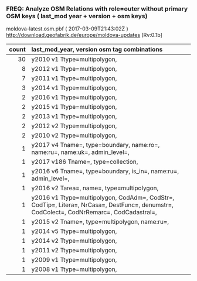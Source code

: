  
### FREQ: Analyze OSM Relations with role=outer without primary OSM keys ( last_mod year + version + osm keys)
moldova-latest.osm.pbf ( 2017-03-09T21:43:02Z ) http://download.geofabrik.de/europe/moldova-updates [Rv:0.1b]
 
|  count  |  last_mod_year, version osm tag combinations 
|  -----: | :--------------------------------------
|     30  |  y2010 v1 Ttype=multipolygon, 
|      8  |  y2012 v1 Ttype=multipolygon, 
|      7  |  y2011 v1 Ttype=multipolygon, 
|      3  |  y2014 v1 Ttype=multipolygon, 
|      2  |  y2016 v1 Ttype=multipolygon, 
|      2  |  y2015 v1 Ttype=multipolygon, 
|      2  |  y2013 v1 Ttype=multipolygon, 
|      2  |  y2012 v2 Ttype=multipolygon, 
|      2  |  y2010 v2 Ttype=multipolygon, 
|      1  |  y2017 v4 Tname=, type=boundary, name:ro=, name:ru=, name:uk=, admin_level=, 
|      1  |  y2017 v186 Tname=, type=collection, 
|      1  |  y2016 v6 Tname=, type=boundary, is_in=, name:ru=, admin_level=, 
|      1  |  y2016 v2 Tarea=, name=, type=multipolygon, 
|      1  |  y2016 v1 Ttype=multipolygon, CodAdm=, CodStr=, CodTip=, Litera=, NrCasa=, DestFunc=, denumstr=, CodColect=, CodNrRemarc=, CodCadastral=, 
|      1  |  y2015 v2 Tname=, type=multipolygon, name:ru=, 
|      1  |  y2014 v5 Ttype=multipolygon, 
|      1  |  y2014 v2 Ttype=multipolygon, 
|      1  |  y2011 v2 Ttype=multipolygon, 
|      1  |  y2009 v1 Ttype=multipolygon, 
|      1  |  y2008 v1 Ttype=multipolygon, 
 
